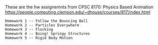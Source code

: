 These are the hw assignemnts from CPSC 8170: Physics Based Animation
https://people.computing.clemson.edu/~dhouse/courses/817/index.html



    Homework 1 -- Follow the Bouncing Ball 
    Homework 2 -- Particles Everywhere 
    Homework 3 -- Flocking 
    Homework 4 -- Boing! Springy Structures 
    Homework 5 -- Rigid Body Motion 
